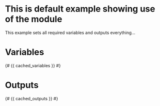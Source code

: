 # This is default example showing use of the module

This example sets all required variables and outputs everything...

# Variables
{# {{ cached_variables }} #}

# Outputs
{# {{ cached_outputs }} #}
